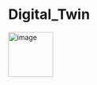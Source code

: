 # Digital_Twin

<img width="91" alt="image" src="https://user-images.githubusercontent.com/72768576/207613930-0d0d1318-58c2-4211-828b-59aa6040373a.png">
